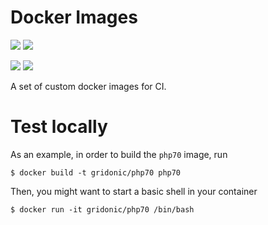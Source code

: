 # Docker Images

[![](https://images.microbadger.com/badges/version/gridonic/docker:php70.svg)](https://microbadger.com/images/gridonic/docker:php70 "Get your own version badge on microbadger.com") [![](https://images.microbadger.com/badges/image/gridonic/docker:php70.svg)](https://microbadger.com/images/gridonic/docker:php70 "Get your own image badge on microbadger.com")

[![](https://images.microbadger.com/badges/version/gridonic/docker:php56.svg)](https://microbadger.com/images/gridonic/docker:php56 "Get your own version badge on microbadger.com") [![](https://images.microbadger.com/badges/image/gridonic/docker:php56.svg)](https://microbadger.com/images/gridonic/docker:php56 "Get your own image badge on microbadger.com")

A set of custom docker images for CI.

# Test locally

As an example, in order to build the `php70` image, run

    $ docker build -t gridonic/php70 php70
    
Then, you might want to start a basic shell in your container

    $ docker run -it gridonic/php70 /bin/bash
